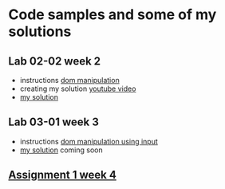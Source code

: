 # Code samples and some of my solutions

## Lab 02-02 week 2
* instructions [dom manipulation](https://docs.google.com/document/d/11VvaeNgBTzpH6L2-6x9t-b6qU-tX_Arg-y2q_87q4z8/edit?usp=sharing)
* creating my solution [youtube video](https://youtu.be/wro6au7rCAc)
* [my solution](02-dom-manip) 

## Lab 03-01 week 3
* instructions [dom manipulation using input](https://docs.google.com/document/d/1Svposj8k9F03sWpy-vxI0-WV1sT8tGvYsS_0LO6hjZg/edit?usp=sharing)
* [my solution](02-dom-manip-input)  coming soon
## [Assignment 1 week 4](04-assignment1)
